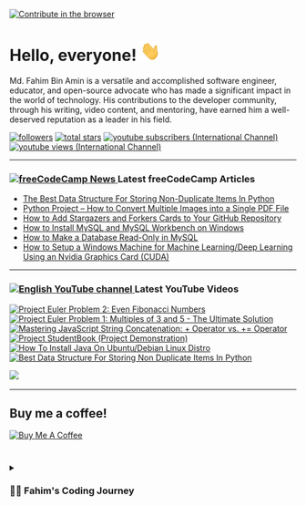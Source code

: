 [![Contribute in the browser](https://gitpod.io/button/open-in-gitpod.svg)](https://gitpod.io/#https://github.com/FahimFBA/FahimFBA)

# Hello, everyone! <img src="./img/wave.gif" width="35px" height= "35px">

Md. Fahim Bin Amin is a versatile and accomplished software engineer, educator, and open-source advocate who has made a significant impact in the world of technology. His contributions to the developer community, through his writing, video content, and mentoring, have earned him a well-deserved reputation as a leader in his field.


   <p align="left">
         <a href="https://github.com/FahimFBA?tab=followers">
         <img alt="followers" title="Follow me on Github" src="https://custom-icon-badges.demolab.com/github/followers/FahimFBA?color=236ad3&labelColor=1155ba&style=for-the-badge&logo=person-add&label=Follow&logoColor=white"/></a>
      <a href="https://github.com/FahimFBA?tab=repositories&sort=stargazers">
         <img alt="total stars" title="Total stars on GitHub" src="https://custom-icon-badges.demolab.com/github/stars/FahimFBA?color=55960c&style=for-the-badge&labelColor=488207&logo=star"/></a>
      <a href="https://www.youtube.com/@FahimAmin?sub_confirmation=1">
         <img alt="youtube subscribers (International Channel)" title="Subscribe to my YouTube channel" src="https://custom-icon-badges.demolab.com/youtube/channel/subscribers/UCG97GCUifMS2Vm28tgXQi0Q?color=%23E05D44&label=SUBSCRIBE&logo=video&logoColor=white&style=for-the-badge&labelColor=CE4630"/></a> 
      <a href="https://www.youtube.com/@FahimAmin">
         <img alt="youtube views (International Channel)" title="YouTube views" src="https://custom-icon-badges.demolab.com/youtube/channel/views/UCG97GCUifMS2Vm28tgXQi0Q?color=%23E1AD0E&logo=eye&logoColor=white&style=for-the-badge&labelColor=C79600"/></a> 
   </p>

---
### <a href="https://www.freecodecamp.org/news/author/fahimbinamin/"><img src="https://github.com/selenium-cucumber/selenium-cucumber-java/assets/64195132/1554283d-c054-47ef-bbf0-d31bf367dba7" title="freeCodeCamp Article" alt="freeCodeCamp News" width="35"/> </a>Latest freeCodeCamp Articles
* [The Best Data Structure For Storing Non-Duplicate Items In Python](https://www.freecodecamp.org/news/the-best-data-structure-for-storing-non-duplicate-items-in-python/)
* [Python Project – How to Convert Multiple Images into a Single PDF File](https://www.freecodecamp.org/news/convert-multiple-images-into-a-single-pdf-file-with-python/)
* [How to Add Stargazers and Forkers Cards to Your GitHub Repository](https://www.freecodecamp.org/news/how-to-add-stargzers-and-forkers-to-your-github-repository/)
* [How to Install MySQL and MySQL Workbench on Windows](https://www.freecodecamp.org/news/how-to-install-mysql-workbench-on-windows/)
* [How to Make a Database Read-Only in MySQL](https://www.freecodecamp.org/news/how-to-make-a-database-read-only-in-mysql/)
* [How to Setup a Windows Machine for Machine Learning/Deep Learning Using an Nvidia Graphics Card (CUDA)](https://www.freecodecamp.org/news/how-to-setup-windows-machine-for-ml-dl-using-nvidia-graphics-card-cuda/)
---

### <a href="https://www.youtube.com/@FahimAmin?sub_confirmation=1"><img src="https://cdn.worldvectorlogo.com/logos/youtube-icon.svg" title="English YouTube channel" alt="English YouTube channel" width="30"/> </a>Latest YouTube Videos

<!-- BEGIN YOUTUBE-CARDS -->
[![Project Euler Problem 2: Even Fibonacci Numbers](https://ytcards.demolab.com/?id=CGvv-1WsjUQ&title=Project+Euler+Problem+2%3A+Even+Fibonacci+Numbers&lang=en&timestamp=1694358010&background_color=%230d1117&title_color=%23ffffff&stats_color=%23dedede&max_title_lines=1&width=250&border_radius=5&duration=736 "Project Euler Problem 2: Even Fibonacci Numbers")](https://www.youtube.com/watch?v=CGvv-1WsjUQ)
[![Project Euler Problem 1: Multiples of 3 and 5 - The Ultimate Solution](https://ytcards.demolab.com/?id=MtCRuyX_fjk&title=Project+Euler+Problem+1%3A+Multiples+of+3+and+5+-+The+Ultimate+Solution&lang=en&timestamp=1694071875&background_color=%230d1117&title_color=%23ffffff&stats_color=%23dedede&max_title_lines=1&width=250&border_radius=5&duration=369 "Project Euler Problem 1: Multiples of 3 and 5 - The Ultimate Solution")](https://www.youtube.com/watch?v=MtCRuyX_fjk)
[![Mastering JavaScript String Concatenation: + Operator vs. += Operator](https://ytcards.demolab.com/?id=9eZMdTvvbJk&title=Mastering+JavaScript+String+Concatenation%3A+%2B+Operator+vs.+%2B%3D+Operator&lang=en&timestamp=1693997020&background_color=%230d1117&title_color=%23ffffff&stats_color=%23dedede&max_title_lines=1&width=250&border_radius=5&duration=529 "Mastering JavaScript String Concatenation: + Operator vs. += Operator")](https://www.youtube.com/watch?v=9eZMdTvvbJk)
[![Project StudentBook (Project Demonstration)](https://ytcards.demolab.com/?id=Cl4YKiA0Maw&title=Project+StudentBook+%28Project+Demonstration%29&lang=en&timestamp=1693988144&background_color=%230d1117&title_color=%23ffffff&stats_color=%23dedede&max_title_lines=1&width=250&border_radius=5&duration=1671 "Project StudentBook (Project Demonstration)")](https://www.youtube.com/watch?v=Cl4YKiA0Maw)
[![How To Install Java On Ubuntu/Debian Linux Distro](https://ytcards.demolab.com/?id=amk1hIeDK9c&title=How+To+Install+Java+On+Ubuntu%2FDebian+Linux+Distro&lang=en&timestamp=1692074326&background_color=%230d1117&title_color=%23ffffff&stats_color=%23dedede&max_title_lines=1&width=250&border_radius=5&duration=1220 "How To Install Java On Ubuntu/Debian Linux Distro")](https://www.youtube.com/watch?v=amk1hIeDK9c)
[![Best Data Structure For Storing Non Duplicate Items In Python](https://ytcards.demolab.com/?id=3IKzhY5jlKk&title=Best+Data+Structure+For+Storing+Non+Duplicate+Items+In+Python&lang=en&timestamp=1691005598&background_color=%230d1117&title_color=%23ffffff&stats_color=%23dedede&max_title_lines=1&width=250&border_radius=5&duration=478 "Best Data Structure For Storing Non Duplicate Items In Python")](https://www.youtube.com/watch?v=3IKzhY5jlKk)
<!-- END YOUTUBE-CARDS -->

[<img src="https://custom-icon-badges.demolab.com/badge/-Subscribe%20For%20More-red?style=for-the-badge&logo=video&logoColor=white"/>](https://www.youtube.com/@FahimAmin?sub_confirmation=1)

<hr>

## Buy me a coffee!

<a href="https://www.buymeacoffee.com/fahimbinamin" target="_blank"><img src="https://cdn.buymeacoffee.com/buttons/v2/default-green.png" alt="Buy Me A Coffee" style="height: 60px !important;width: 217px !important;" ></a>

#

<details>
 <summary><h3>👨‍💻 Fahim's Coding Journey</h3></summary>

It's **Md. Fahim Bin Amin**, author [@freeCodeCamp](https://www.freecodecamp.org/news/author/fahimbinamin/), open-source contributor. I am also a contributor to [Microsoft](https://www.microsoft.com/en-us/) Research Investigation to OSS. Currently, I am working actively on the official [freeCodeCamp](https://www.freecodecamp.org/) Bengali team as a volunteer {🎉 I am the 3rd Bangladeshi and the first and the only student from my university, [United International University](https://www.uiu.ac.bd/), who got this opportunity to work with the official team of freeCodeCamp 😋}.

Basically, I like to work with Python, Java, C, C++, Markdown and so on. You can check my **blog site** [here](https://blog.fahimbinamin.com/).

I like to teach others about programming and technical stuff. I have [a Brand YouTube channel](https://www.youtube.com/@FahimAmin) where I teach programming and technical stuff regularly.

I also write articles frequently on various well-known platforms. Among those, [freeCodeCamp English](https://www.freecodecamp.org/news/author/fahimbinamin/), [freeCodeCamp Bengali](https://www.freecodecamp.org/bengali/news/author/fahimbinamin/), [Dev.to](https://dev.to/fahimfba) and [Hashnode](https://hashnode.com/@FahimFBA) are my most favourite platforms. 😊

[website]: https://fahimbinamin.com/
[youtube]: https://www.youtube.com/@FahimAmin

</summary>
</details>
